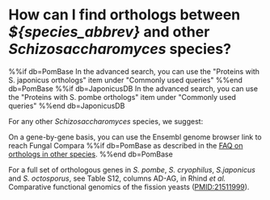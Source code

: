 # How can I find orthologs between *${species_abbrev}* and other *Schizosaccharomyces* species?
<!-- pombase_categories: Orthology,Finding data -->

%%if db=PomBase
In the advanced search, you can use the "Proteins with S. japonicus orthologs" item under "Commonly used queries"
%%end db=PomBase
%%if db=JaponicusDB
In the advanced search, you can use the "Proteins with S. pombe orthologs" item under "Commonly used queries"
%%end db=JaponicusDB

For any other *Schizosaccharomyces* species, we suggest:

On a gene-by-gene basis, you can use the Ensembl genome browser link
to reach Fungal Compara
%%if db=PomBase
as described in the 
[FAQ on orthologs in other species](/faq/how-can-i-find-s.-pombe-orthologs-species-other-than-human-and-s.-cerevisiae).
%%end db=PomBase

For a full set of orthologous genes in *S. pombe*, *S. cryophilus*, *S.japonicus*
and *S. octosporus*, see Table S12, columns AD-AG, in Rhind
*et al.* Comparative functional genomics of the fission yeasts 
([PMID:21511999](http://www.ncbi.nlm.nih.gov/pubmed?term=21511999)).

